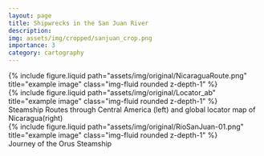 ```yaml
---
layout: page
title: Shipwrecks in the San Juan River
description: 
img: assets/img/cropped/sanjuan_crop.png
importance: 3
category: cartography
---
```




<div class="row justify-content-sm-center">
    <div class="col-sm-8 mt-3 mt-md-0">
        {% include figure.liquid path="assets/img/original/NicaraguaRoute.png" title="example image" class="img-fluid rounded z-depth-1" %}
    </div>
    <div class="col-sm-4 mt-3 mt-md-0">
        {% include figure.liquid path="assets/img/original/Locator_ab" title="example image" class="img-fluid rounded z-depth-1" %}
    </div>
</div>
<div class="caption">
    Steamship Routes through Central America (left) and global locator map of Nicaragua(right)
</div>

<div class="row justify-content-sm-center">
  <div class="col-12 mt-3 mt-md-0">
    {% include figure.liquid path="assets/img/original/RioSanJuan-01.png" title="example image" class="img-fluid rounded z-depth-1" %}
  </div>
</div>
<div class="caption">
    Journey of the Orus Steamship 
</div>
